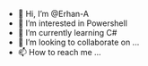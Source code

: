 - 👋 Hi, I’m @Erhan-A
- 👀 I’m interested in Powershell
- 🌱 I’m currently learning C#
- 💞️ I’m looking to collaborate on ...
- 📫 How to reach me ...

<!---
Erhan-A/Erhan-A is a ✨ special ✨ repository because its `README.md` (this file) appears on your GitHub profile.
You can click the Preview link to take a look at your changes.
--->
